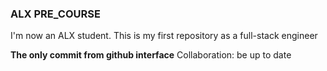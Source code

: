 ### ALX PRE_COURSE
I'm now an ALX student. This is my first repository as a full-stack engineer

**The only commit from github interface**
Collaboration: be up to date
